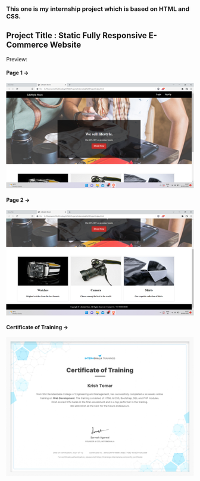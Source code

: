 <h3> This one is my internship project which is based on HTML and CSS. </h3>

## Project Title : Static Fully Responsive E-Commerce Website
Preview:


#### Page 1 ->
![alt text](https://github.com/itssKrish/web_dev_internship_project/blob/main/Preview%20Image%201.png?usp=sharing?raw=true)
#### Page 2 ->
![alt text](https://github.com/itssKrish/web_dev_internship_project/blob/main/Preview%20Image%202.png?usp=sharing?raw=true)
#### Certificate of Training ->
![alt text](https://github.com/itssKrish/web_dev_internship_project/blob/main/My_Internship_Certificate.jpg?usp=sharing?raw=true)

